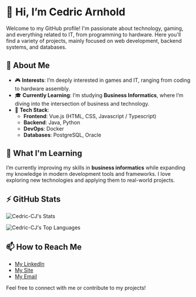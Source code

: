 # 👋 Hi, I’m Cedric Arnhold

Welcome to my GitHub profile! I'm passionate about technology, gaming, and everything related to IT, from programming to hardware. Here you'll find a variety of projects, mainly focused on web development, backend systems, and databases.

## 🚀 About Me
- 🎮 **Interests**: I’m deeply interested in games and IT, ranging from coding to hardware assembly.
- 🎓 **Currently Learning**: I’m studying **Business Informatics**, where I’m diving into the intersection of business and technology.
- 🔧 **Tech Stack**:
  - **Frontend**: Vue.js (HTML, CSS, Javascript / Typescript)
  - **Backend**: Java, Python
  - **DevOps**: Docker
  - **Databases**: PostgreSQL, Oracle

## 🌱 What I'm Learning
I’m currently improving my skills in **business informatics** while expanding my knowledge in modern development tools and frameworks. I love exploring new technologies and applying them to real-world projects.

## ⚡ GitHub Stats

![Cedric-CJ's Stats](https://github-readme-stats.vercel.app/api?username=Cedric-CJ&theme=dark&show_icons=true&hide_border=true&count_private=true)

![Cedric-CJ's Top Languages](https://github-readme-stats.vercel.app/api/top-langs/?username=Cedric-CJ&theme=dark&show_icons=true&hide_border=true&layout=compact)

## 📫 How to Reach Me
- [My LinkedIn](inkedin.com/in/cedric-arnhold-853a122a0)
- [My Site](https://cedric-cj.github.io/AboutMe)
- [My Email](mailto:cedric.jon.arnhold+readme@gmail.com)

Feel free to connect with me or contribute to my projects!
